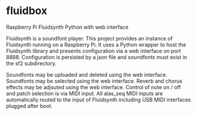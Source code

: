 # fluidbox
Raspberry Pi Fluidsynth Python with web interface

Fluidsynth is a soundfont player. This project provides an instance of Fluidsynth running on a Raspberry Pi. It uses a Python wrapper to host the Fluidsynth library and presents configuration via a web interface on port 8888. Configuration is persisted by a json file and soundfonts must exist in the sf2 subdirectory.

Soundfonts may be uploaded and deleted using the web interface.
Soundfonts may be selected using the web interface.
Reverb and chorus effects may be adjsuted using the web interface.
Control of note on / off and patch selection is via MIDI input.
All alas_seq MIDI inputs are automatically routed to the input of Fluidsynth including USB MIDI interfaces plugged after boot.
